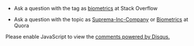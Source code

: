 - Ask a question with the tag as [biometrics](https://stackoverflow.com/questions/tagged/biometrics) at Stack Overflow
<!--- Tagged as SFM in [Instructables](https://www.instructables.com/community/sfm/)-->
- Ask a question with the topic as [Suprema-Inc-Company](https://www.quora.com/topic/Suprema-Inc-Company) or [Biometrics](https://www.quora.com/topic/Biometrics) at Quora  

<!--- [Reddit](https://www.reddit.com/r/sfm) of suprema inc.-->

<div id="disqus_thread"></div>
<script>

/**
*  RECOMMENDED CONFIGURATION VARIABLES: EDIT AND UNCOMMENT THE SECTION BELOW TO INSERT DYNAMIC VALUES FROM YOUR PLATFORM OR CMS.
*  LEARN WHY DEFINING THESE VARIABLES IS IMPORTANT: https://disqus.com/admin/universalcode/#configuration-variables*/
/*
var disqus_config = function () {
this.page.url = PAGE_URL;  // Replace PAGE_URL with your page's canonical URL variable
this.page.identifier = PAGE_IDENTIFIER; // Replace PAGE_IDENTIFIER with your page's unique identifier variable
};
*/
(function() { // DON'T EDIT BELOW THIS LINE
var d = document, s = d.createElement('script');
s.src = 'https://sfmdev.disqus.com/embed.js';
s.setAttribute('data-timestamp', +new Date());
(d.head || d.body).appendChild(s);
})();
</script>
<noscript>Please enable JavaScript to view the <a href="https://disqus.com/?ref_noscript">comments powered by Disqus.</a></noscript>
                                

